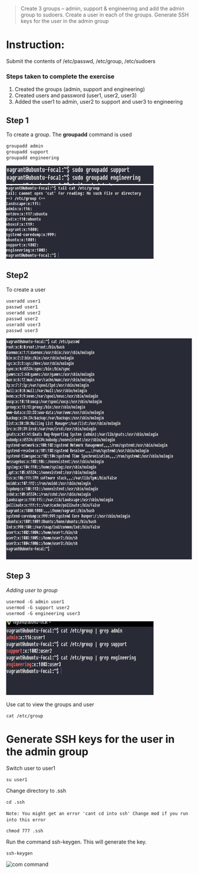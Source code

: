 >Create 3 groups – admin, support & engineering and add the admin group to sudoers. 
Create a user in each of the groups. 
Generate SSH keys for the user in the admin group

# Instruction:
Submit the contents of /etc/passwd, /etc/group, /etc/sudoers


### Steps taken to complete the exercise
1. Created the groups (admin, support and engineering)
2. Created users and password (user1, user2, user3)
3. Added the user1 to admin, user2 to support and user3 to engineering

## Step 1
To create a group. The **groupadd** command is used
```
groupadd admin
groupadd support
groupadd engineering
```
<img src="exercise3 images\groupadd.PNG" alt="com command" style="height: 50px; width:400px;"/>

<img src="exercise3 images\groupadd1.PNG" alt="com command" style="height: 200px; width:400px;"/>

## Step2
To create a user
```
useradd user1
passwd user1
useradd user2
passwd user2
useradd user3
passwd user3
```

<img src="exercise3 images\useradd.PNG" alt="com command" style="height: 600px; width:600px;"/>

## Step 3
*Adding user to group*
```
usermod -G admin user1
usermod -G support user2
usermod -G engineering user3
```
<img src="exercise3 images\usermod.PNG" alt="com command" style="height: 200px; width:400px;"/>

Use cat to view the groups and user

```
cat /etc/group
```



# Generate SSH keys for the user in the admin group

Switch user to user1

```
su user1
```

Change directory to .ssh

```
cd .ssh
```

```Note: You might get an error 'cant cd into ssh' Change mod if you run into this error```

```
chmod 777 .ssh
```

Run the command ssh-keygen. This will generate the key.

```
ssh-keygen
```

<img src="exercise3 images\sshkeygen.PNG" alt="com command" style="height: 300px; width:500px;"/>

